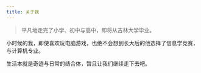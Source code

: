 ```yaml
---
title: 关于我
---
```


> 平凡地走完了小学、初中与高中，即将从吉林大学毕业。

小时候的我，即使喜欢玩电脑游戏，也绝不会想到长大后的他选择了信息学竞赛，与计算机专业。

生活本就是奇迹与日常的结合体，暂且让我们继续走下去吧。
